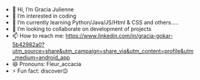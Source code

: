 - 👋 Hi, I’m Gracia Julienne
- 👀 I’m interested in coding
- 🌱 I’m currently learning Python/Java/JS/Html & CSS and others.....
- 💞️ I’m looking to collaborate on development of projects
- 📫 How to reach me:  https://www.linkedin.com/in/gracia-gokar-5b42982a0?utm_source=share&utm_campaign=share_via&utm_content=profile&utm_medium=android_app
- 😄 Pronouns: Fleur_accacia
- ⚡ Fun fact: discover😉

<!---
Gracia1409/Gracia1409 is a ✨ special ✨ repository because its `README.md` (this file) appears on your GitHub profile.
You can click the Preview link to take a look at your changes.
--->
